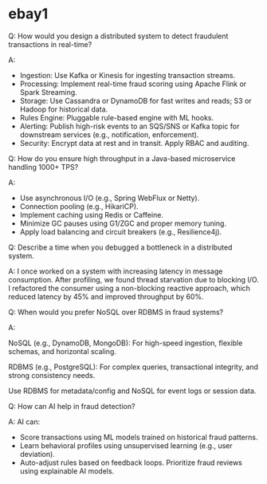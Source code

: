 ebay1
=====

Q: How would you design a distributed system to detect fraudulent transactions in real-time?

A:

- Ingestion: Use Kafka or Kinesis for ingesting transaction streams.
- Processing: Implement real-time fraud scoring using Apache Flink or Spark Streaming.
- Storage: Use Cassandra or DynamoDB for fast writes and reads; S3 or Hadoop for historical data.
- Rules Engine: Pluggable rule-based engine with ML hooks.
- Alerting: Publish high-risk events to an SQS/SNS or Kafka topic for downstream services (e.g., notification, enforcement).
- Security: Encrypt data at rest and in transit. Apply RBAC and auditing.

Q: How do you ensure high throughput in a Java-based microservice handling 1000+ TPS?

A:

- Use asynchronous I/O (e.g., Spring WebFlux or Netty).
- Connection pooling (e.g., HikariCP).
- Implement caching using Redis or Caffeine.
- Minimize GC pauses using G1/ZGC and proper memory tuning.
- Apply load balancing and circuit breakers (e.g., Resilience4j).

Q: Describe a time when you debugged a bottleneck in a distributed system.

A:
I once worked on a system with increasing latency in message consumption. After profiling, we found thread starvation due to blocking I/O. I refactored the consumer using a non-blocking reactive approach, which reduced latency by 45% and improved throughput by 60%.

Q: When would you prefer NoSQL over RDBMS in fraud systems?

A:

NoSQL (e.g., DynamoDB, MongoDB): For high-speed ingestion, flexible schemas, and horizontal scaling.

RDBMS (e.g., PostgreSQL): For complex queries, transactional integrity, and strong consistency needs.

Use RDBMS for metadata/config and NoSQL for event logs or session data.


Q: How can AI help in fraud detection?

A:
AI can:
- Score transactions using ML models trained on historical fraud patterns.
- Learn behavioral profiles using unsupervised learning (e.g., user deviation).
- Auto-adjust rules based on feedback loops.
Prioritize fraud reviews using explainable AI models.